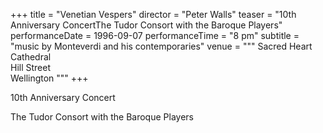 +++
title = "Venetian Vespers"
director = "Peter Walls"
teaser = "10th Anniversary ConcertThe Tudor Consort with the Baroque Players"
performanceDate = 1996-09-07
performanceTime = "8 pm"
subtitle = "music by Monteverdi and his contemporaries"
venue = """
Sacred Heart Cathedral  
Hill Street  
Wellington
"""
+++

10th Anniversary Concert


The Tudor Consort with the Baroque Players
